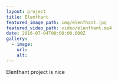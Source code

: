 ```yaml
---
layout: project
title: Elenfhant
featured_image_path: img/elenfhant.jpg
featured_video_path: video/elenfhant.mp4
date: 2016-07-04T00:00:00.000Z
gallery:
  - image:
    url:
    alt:
---
```



Elenfhant project is nice